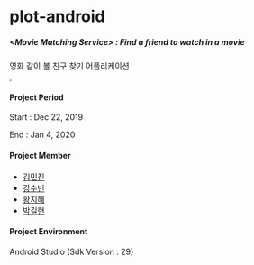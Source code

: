 # plot-android

##### <**Movie Matching Service**> : Find a friend to watch in a movie 

영화 같이 볼 친구 찾기 어플리케이션

<img src="C:\Users\soobi\OneDrive\바탕 화면\plot.png" style="zoom: 25%;" />



#### **Project Period**

Start : Dec 22, 2019  

End : Jan 4, 2020



#### **Project Member**

- [김민진](https://github.com/G-hyeon)
- [강수빈](https://github.com/ksb0511)
- [황지혜](https://github.com/jihye0420)
- [박길현](https://github.com/G-hyeon)



#### **Project Environment**

Android Studio (Sdk Version : 29)



